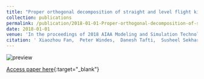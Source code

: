 ```yaml
---
title: "Proper orthogonal decomposition of straight and level flight kinematics in an insectivorous bat"
collection: publications
permalink: /publication/2018-01-01-Proper-orthogonal-decomposition-of-straight-and-level-flight-kinematics-in-an-insectivorous-bat
date: 2018-01-01
venue: 'In the proceedings of 2018 AIAA Modeling and Simulation Technologies Conference'
citation: ' Xiaozhou Fan,  Peter Windes,  Danesh Tafti,  Susheel Sekhar,  Matt Bender,  Andrew Kurdila,  Rolf Mueller, &quot;Proper orthogonal decomposition of straight and level flight kinematics in an insectivorous bat.&quot; In the proceedings of 2018 AIAA Modeling and Simulation Technologies Conference, 2018.'
---
```

![preview](http://xiaozhoufan.github.io/images/2018_C_Fan_preview.jpg)

[Access paper here](http://xiaozhoufan.github.io/files/2018_C_Fan_Proper_orthogonal_decomposition_of_straight_and_level_flight_kinematics_in_an_insectivorous_bat.pdf){:target="_blank"}
